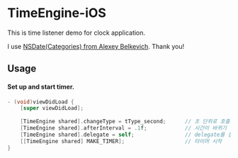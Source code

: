 # TimeEngine-iOS
This is time listener demo for clock application.

I use <a href="https://github.com/belkevich/nsdate-calendar">NSDate(Categories) from Alexey Belkevich</a>. Thank you!

<h2>Usage</h2>


#### Set up and start timer.

```objective-c
- (void)viewDidLoad {
    [super viewDidLoad];
    
    [TimeEngine shared].changeType = tType_second;      // 초 단위로 호출      timeChanged:changeType: 호출
    [TimeEngine shared].afterInterval = .1f;            // 시간이 바뀌기 직전에  timeWillChange:changeType:afterInterval: 를 호출
    [TimeEngine shared].delegate = self;                // delegate를 설정
    [[TimeEngine shared] MAKE_TIMER];                   // 타이머 시작
}
```
